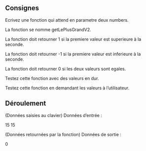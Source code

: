 ## Consignes

Ecrivez une fonction qui attend en parametre deux numbers.

La fonction se nomme getLePlusGrandV2.

La fonction doit retourner 1 si la premiere valeur est superieure à la seconde.

La fonction doit retourner -1 si la premiere valeur est inferieure à la seconde.

La fonction doit retourner 0 si les deux valeurs sont egales.

Testez cette fonction avec des valeurs en dur.

Testez cette fonction en demandant les valeurs à l’utilisateur.

## Déroulement

(Données saisies au clavier) Données d’entrée :

15 15

(Données retournées par la fonction) Données de sortie :

0
